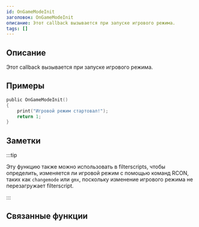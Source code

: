 ```yaml
---
id: OnGameModeInit
заголовок: OnGameModeInit
описание: Этот callback вызывается при запуске игрового режима.
tags: []
---
```


## Описание

Этот callback вызывается при запуске игрового режима.

## Примеры

```c
public OnGameModeInit()
{
    print("Игровой режим стартовал!");
    return 1;
}
```

## Заметки

:::tip

Эту функцию также можно использовать в filterscripts, чтобы определить, изменяется ли игровой режим с помощью команд RCON, таких как `changemode` или `gmx`, поскольку изменение игрового режима не перезагружает filterscript.

:::

## Связанные функции

